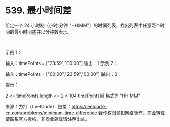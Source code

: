 # 539. 最小时间差

给定一个 24 小时制（小时:分钟 "HH:MM"）的时间列表，找出列表中任意两个时间的最小时间差并以分钟数表示。

 

示例 1：

输入：timePoints = ["23:59","00:00"]
输出：1
示例 2：

输入：timePoints = ["00:00","23:59","00:00"]
输出：0
 

提示：

2 <= timePoints.length <= 2 * 104
timePoints[i] 格式为 "HH:MM"

来源：力扣（LeetCode）
链接：https://leetcode-cn.com/problems/minimum-time-difference
著作权归领扣网络所有。商业转载请联系官方授权，非商业转载请注明出处。